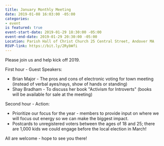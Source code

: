 ```yaml
---
title: January Monthly Meeting
date: 2019-01-08 16:03:00 -05:00
categories:
- event
is featured: true
event-start-date: 2019-01-29 18:30:00 -05:00
event-end-date: 2019-01-29 20:30:00 -05:00
Location: Parish Hall of Christ Church 25 Central Street, Andover MA
RSVP-link: https://bit.ly/2RybWfi
---
```


Please join us and help kick off 2019. 

First hour - Guest Speakers:
- Brian Major - The pros and cons of electronic voting for town meeting (instead of verbal ayes/nays, show of hands or standing)
- Shay Bradham - To discuss her book "Activism for Introverts" (books will be available for sale at the meeting)

Second hour - Action:
- Prioritize our focus for the year - members to provide input on where we will focus out energy so we can make the biggest impact.
- Postcards to unregistered voters between the ages of 18 and 25; there are 1,000 kids we could engage before the local election in March!

All are welcome - hope to see you there!